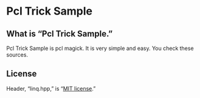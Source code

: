 # Pcl Trick Sample

## What is “Pcl Trick Sample.”
Pcl Trick Sample is pcl magick. It is very simple and easy. You check these sources.

## License
Header, “linq.hpp,” is “[MIT license](./license.md).”